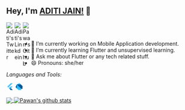 ## Hey, I'm [ADITI JAIN!](microaditi.github.io) 👋


<a href="https://twitter.com/microaditi">
  <img align="left" alt="Aditi's Twitter" width="22px" src="https://cdn.jsdelivr.net/npm/simple-icons@v3/icons/twitter.svg" />
</a>
<a href="https://www.linkedin.com/in/aditi-jain-bb8522172/">
  <img align="left" alt="Aditi's Linkdein" width="22px" src="https://cdn.jsdelivr.net/npm/simple-icons@v3/icons/linkedin.svg" />
</a>
<a href="https://github.com/microaditi">
  <img align="left" alt="Pawan's Github" width="22px" src="https://cdn.jsdelivr.net/npm/simple-icons@v3/icons/github.svg" />
</a>

<br/>
<br/>



- 🔭 I’m currently working on Mobile Application development.
- 🌱 I’m currently learning Flutter and unsupervised learning.
- 💬 Ask me about Flutter or any tech related stuff.
- 😄 Pronouns: she/her



*Languages and Tools:*  

<code><img height="20" src="https://raw.githubusercontent.com/github/explore/80688e429a7d4ef2fca1e82350fe8e3517d3494d/topics/flutter/flutter.png"></code>
<code><img height="20" src="https://raw.githubusercontent.com/github/explore/80688e429a7d4ef2fca1e82350fe8e3517d3494d/topics/dart/dart.png"></code>

<a href="https://github.com/microaditi">
  <img align="center" src="https://github-readme-stats.vercel.app/api/top-langs/?username=microaditi&theme=light&hide_langs_below=1" />
</a>
<a href="https://github.com/microaditi">
 <img align="center" src="https://github-readme-stats.vercel.app/api?username=microaditi&show_icons=true&theme=light&line_height=27" alt="Pawan's github stats"/>
</a>

<div align="center">

</div>
